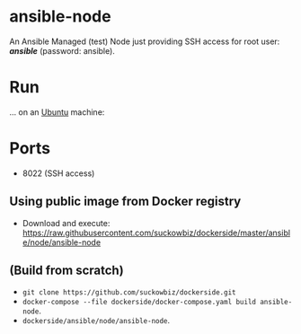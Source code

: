 # ansible-node
An Ansible Managed (test) Node just providing SSH access for root user: ***ansible*** (password: ansible).

# Run
...  on an [Ubuntu](http://www.ubuntu.com/download/desktop) machine:

# Ports
- 8022 (SSH access)

## Using public image from Docker registry
- Download and execute: https://raw.githubusercontent.com/suckowbiz/dockerside/master/ansible/node/ansible-node

## (Build from scratch) 
- `git clone https://github.com/suckowbiz/dockerside.git`
- `docker-compose --file dockerside/docker-compose.yaml build ansible-node`.
- `dockerside/ansible/node/ansible-node`.